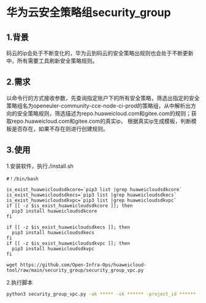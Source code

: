 # 华为云安全策略组security_group

## 1.背景

​		码云的ip会处于不断变化的，华为云到码云的安全策略出规则也会处于不断更新中，所有需要工具刷新安全策略规则。

## 2.需求

​	  以命令行的方式接收参数，先查询指定账户下的所有安全策略，筛选出指定的安全策略组名为openeuler-community-cce-node-ci-prod的策略组，从中解析出方向的安全策略规则，筛选描述为repo.huaweicloud.com和gitee.com的规则；获取repo.huaweicloud.com和gitee.com的真实ip， 根据真实ip生成模板，判断模板是否存在，如果不存在则进行创建规则。

## 3.使用

1.安装软件，执行./install.sh

~~~bsh
#！/bin/bash

is_exist_huaweicloudsdkcore=`pip3 list |grep huaweicloudsdkcore`
is_exist_huaweicloudsdkecs=`pip3 list |grep huaweicloudsdkecs`
is_exist_huaweicloudsdkvpc=`pip3 list |grep huaweicloudsdkvpc`
if [[ -z $is_exist_huaweicloudsdkcore ]]; then
  pip3 install huaweicloudsdkcore
fi

if [[ -z $is_exist_huaweicloudsdkecs ]]; then
  pip3 install huaweicloudsdkecs
fi
if [[ -z $is_exist_huaweicloudsdkvpc ]]; then
  pip3 install huaweicloudsdkvpc
fi

wget https://github.com/Open-Infra-Ops/huaweicloud-tool/raw/main/security_group/security_group_vpc.py
~~~

2.执行脚本

~~~bash
python3 security_group_vpc.py -ak ***** -sk ****** -project_id ****** -end_point https://vpc.cn-north-4.myhuaweicloud.combash
~~~

